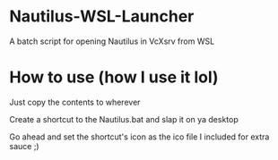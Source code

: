 # Nautilus-WSL-Launcher
A batch script for opening Nautilus in VcXsrv from WSL 

# How to use (how I use it lol)
Just copy the contents to wherever

Create a shortcut to the Nautilus.bat and slap it on ya desktop

Go ahead and set the shortcut's icon as the ico file I included for extra sauce ;)
